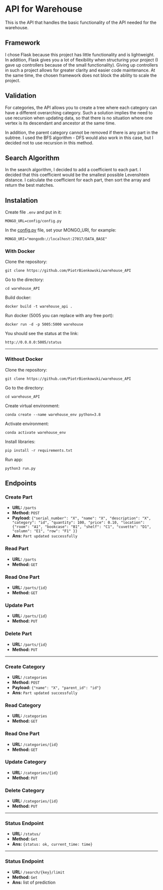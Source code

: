 # API for Warehouse

This is the API that handles the basic functionality of the API needed for the warehouse.

## Framework

I chose Flask because this project has little functionality and is lightweight. In addition, Flask gives you a lot of flexibility when structuring your project (I gave up controllers because of the small functionality). Giving up controllers in such a project allows for greater clarity and easier code maintenance.  At the same time, the chosen framework does not block the ability to scale the project.

## Validation

For categories, the API allows you to create a tree where each category can have a different overarching category. Such a solution implies the need to use recursion when updating data, so that there is no situation where one vertex is its descendant and ancestor at the same time. 

In addition, the parent category cannot be removed if there is any part in the subtree. I used the BFS algorithm - DFS would also work in this case, but I decided not to use recursion in this method.

## Search Algorithm

In the search algorithm, I decided to add a coefficient to each part. I decided that this coefficient would be the smallest possible Levenshtein distance. I calculate the coefficient for each part, then sort the array and return the best matches.

## Instalation
Create file `.env` and put in it:
```
MONGO_URL=config/config.py
```

In the [config.py](https://github.com/PiotrBienkowski/warehouse_API/blob/main/app/config/config.py) file, set your MONGO_URI, for example:
```
MONGO_URI="mongodb://localhost:27017/DATA_BASE"
```

### With Docker
Clone the repository:
```
git clone https://github.com/PiotrBienkowski/warehouse_API
```

Go to the directory:
```
cd warehouse_API
```

Build docker:
```
docker build -t warehouse_api .
```

Run docker (5005 you can replace with any free port):
```
docker run -d -p 5005:5000 warehouse
```

You should see the status at the link:
```
http://0.0.0.0:5005/status
```
---
### Without Docker
Clone the repository:
```
git clone https://github.com/PiotrBienkowski/warehouse_API
```

Go to the directory:
```
cd warehouse_API
```

Create virtual environment:
```
conda create --name warehouse_env python=3.8
```

Activate environment:
```
conda activate warehouse_env
```

Install libraries:
```
pip install -r requirements.txt
```

Run app:
```
python3 run.py
```

## Endpoints

### Create Part

- **URL:** `/parts`
- **Method:** `POST`
- **Payload:** `{"serial_number": "X", "name": "X", "description": "X", "category": "id", "quantity": 100, "price": 0.10, "location": {"room": "A1", "bookcase": "B1", "shelf": "C1", "cuvette": "D1", "column": "E1", "row": "F1" }}`
- **Ans:** `Part updated successfully`

### Read Part

- **URL:** `/parts`
- **Method:** `GET`

### Read One Part

- **URL:** `/parts/{id}`
- **Method:** `GET`

### Update Part

- **URL:** `/parts/{id}`
- **Method:** `PUT`

### Delete Part

- **URL:** `/parts/{id}`
- **Method:** `PUT`

---

### Create Category

- **URL:** `/categories`
- **Method:** `POST`
- **Payload:** `{"name": "X", "parent_id": "id"}`
- **Ans:** `Part updated successfully`

### Read Category

- **URL:** `/categories`
- **Method:** `GET`

### Read One Part

- **URL:** `/categories/{id}`
- **Method:** `GET`

### Update Category

- **URL:** `/categories/{id}`
- **Method:** `PUT`

### Delete Category

- **URL:** `/categories/{id}`
- **Method:** `PUT`

---

### Status Endpoint
- **URL:** `/status/`
- **Method:** `Get`
- **Ans:** `{status: ok, current_time: time}`

---

### Status Endpoint
- **URL:** `/search/{key}/limit`
- **Method:** `Get`
- **Ans:** list of prediction
